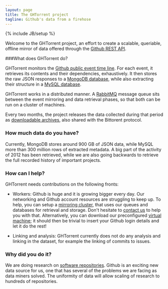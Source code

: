 ```yaml
---
layout: page
title: The GHTorrent project 
tagline: Github's data from a firehose 
---
```

{% include JB/setup %}

Welcome to the GHTorrent project, an effort to create a scalable, queriable,
offline mirror of data offered through the [Github REST API](http://developer.github.com).

###What does GHTorrent do?

GHTorrent monitors the [Github public event time
line](https://api.github.com/events). For each event, it retrieves its contents
and their dependencies, exhaustively. It then stores the raw JSON responses to a
[MongoDB database](raw.html), while also extracting their structure in a [MySQL
database](relational.html). 

GHTorrent works in a distributed manner. A [RabbitMQ](http://www.rabbitmq.com/)
message queue sits between the event mirroring and data retrieval phases, 
so that both can be run on a cluster of machines.

Every two months, the project releases the data collected during that period as
[downloadable archives](downloads.html), also shared with the Bittorent
protocol.

### How much data do you have?

Currently, MongoDB stores around 900 GB of JSON data, while MySQL more than
300 million rows of extracted metadata. A big part of the activity of 2012
has been retrieved, while we are also going backwards to retrieve the full
recorded history of important projects.

### How can I help?

GHTorrent needs contributions on the following fronts:

* Workers: Github is huge and it is growing bigger every day. Our networking
and Github account resources are struggling to keep up. 
To help, you can setup a [mirroring cluster](https://github.com/gousiosg/github-mirror/wiki/Setting-up-a-mirroring-cluster), that uses our queues and
databases for retrieval and storage. Don't hesitate to [contact
us](mailto:gousiosg@gmail.com) to help you with that.
Alternatively, you can download our preconfigured [virtual machine](vm.html);
it should then be trivial to insert your Github login details and let it
do the rest!

* Linking and analysis: GHTorrent currently does not do any analysis and linking
in the dataset, for example the linking of commits to issues.

### Why did you do it?

We are doing research on [software repositories](http://www.msrconf.org/).
Github is an exciting new data source for us, one that has several of the
problems we are facing as data miners solved. The uniformity of data 
will allow scaling of research to hundreds of repositories.

